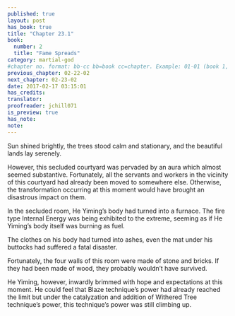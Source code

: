 ```yaml
---
published: true
layout: post
has_book: true
title: "Chapter 23.1"
book:
  number: 2
  title: "Fame Spreads"
category: martial-god
#chapter no. format: bb-cc bb=book cc=chapter. Example: 01-01 (book 1, chapter 1)
previous_chapter: 02-22-02
next_chapter: 02-23-02
date: 2017-02-17 03:15:01 
has_credits:
translator:
proofreader: jchill071
is_preview: true
has_note: 
note: 
---
```

Sun shined brightly, the trees stood calm and stationary, and the beautiful lands lay serenely.

However, this secluded courtyard was pervaded by an aura which almost seemed substantive. Fortunately, all the servants and workers in the vicinity of this courtyard had already been moved to somewhere else. Otherwise, the transformation occurring at this moment would have brought an disastrous impact on them.

In the secluded room, He Yiming’s body had turned into a furnace. The fire type Internal Energy was being exhibited to the extreme, seeming as if He Yiming’s body itself was burning as fuel.

The clothes on his body had turned into ashes, even the mat under his buttocks had suffered a fatal disaster.

Fortunately, the four walls of this room were made of stone and bricks. If they had been made of wood, they probably wouldn’t have survived.

He Yiming, however, inwardly brimmed with hope and expectations at this moment. He could feel that Blaze technique’s power had already reached the limit but under the catalyzation and addition of Withered Tree technique’s power, this technique’s power was still climbing up.

